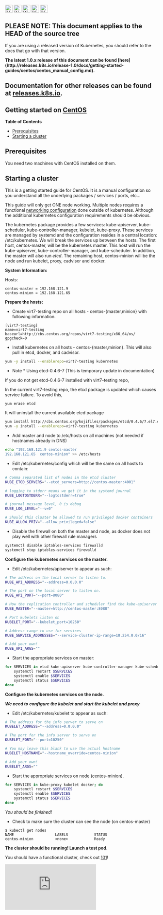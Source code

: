 <!-- BEGIN MUNGE: UNVERSIONED_WARNING -->

<!-- BEGIN STRIP_FOR_RELEASE -->

<img src="http://kubernetes.io/img/warning.png" alt="WARNING"
     width="25" height="25">
<img src="http://kubernetes.io/img/warning.png" alt="WARNING"
     width="25" height="25">
<img src="http://kubernetes.io/img/warning.png" alt="WARNING"
     width="25" height="25">
<img src="http://kubernetes.io/img/warning.png" alt="WARNING"
     width="25" height="25">
<img src="http://kubernetes.io/img/warning.png" alt="WARNING"
     width="25" height="25">

<h2>PLEASE NOTE: This document applies to the HEAD of the source tree</h2>

If you are using a released version of Kubernetes, you should
refer to the docs that go with that version.

<strong>
The latest 1.0.x release of this document can be found
[here](http://releases.k8s.io/release-1.0/docs/getting-started-guides/centos/centos_manual_config.md).

Documentation for other releases can be found at
[releases.k8s.io](http://releases.k8s.io).
</strong>
--

<!-- END STRIP_FOR_RELEASE -->

<!-- END MUNGE: UNVERSIONED_WARNING -->
Getting started on [CentOS](http://centos.org)
----------------------------------------------

**Table of Contents**

- [Prerequisites](#prerequisites)
- [Starting a cluster](#starting-a-cluster)

## Prerequisites

You need two machines with CentOS installed on them.

## Starting a cluster

This is a getting started guide for CentOS.  It is a manual configuration so you understand all the underlying packages / services / ports, etc...

This guide will only get ONE node working.  Multiple nodes requires a functional [networking configuration](../../admin/networking.md) done outside of kubernetes.  Although the additional kubernetes configuration requirements should be obvious.

The kubernetes package provides a few services: kube-apiserver, kube-scheduler, kube-controller-manager, kubelet, kube-proxy.  These services are managed by systemd and the configuration resides in a central location: /etc/kubernetes. We will break the services up between the hosts.  The first host, centos-master, will be the kubernetes master.  This host will run the kube-apiserver, kube-controller-manager, and kube-scheduler.  In addition, the master will also run _etcd_.  The remaining host, centos-minion will be the node and run kubelet, proxy, cadvisor and docker.

**System Information:**

Hosts:

```
centos-master = 192.168.121.9
centos-minion = 192.168.121.65
```

**Prepare the hosts:**
    
* Create virt7-testing repo on all hosts - centos-{master,minion} with following information.

```
[virt7-testing]
name=virt7-testing
baseurl=http://cbs.centos.org/repos/virt7-testing/x86_64/os/
gpgcheck=0
```

* Install kubernetes on all hosts - centos-{master,minion}.  This will also pull in etcd, docker, and cadvisor.

```sh
yum -y install --enablerepo=virt7-testing kubernetes
```

* Note * Using etcd-0.4.6-7 (This is temporary update in documentation)

If you do not get etcd-0.4.6-7 installed with virt7-testing repo,

In the current virt7-testing repo, the etcd package is updated which causes service failure. To avoid this,

```sh
yum erase etcd
```

It will uninstall the current available etcd package

```sh
yum install http://cbs.centos.org/kojifiles/packages/etcd/0.4.6/7.el7.centos/x86_64/etcd-0.4.6-7.el7.centos.x86_64.rpm
yum -y install --enablerepo=virt7-testing kubernetes
```

* Add master and node to /etc/hosts on all machines (not needed if hostnames already in DNS)

```sh
echo "192.168.121.9	centos-master
192.168.121.65	centos-minion" >> /etc/hosts
```

* Edit /etc/kubernetes/config which will be the same on all hosts to contain:

```sh
# Comma separated list of nodes in the etcd cluster
KUBE_ETCD_SERVERS="--etcd_servers=http://centos-master:4001"

# logging to stderr means we get it in the systemd journal
KUBE_LOGTOSTDERR="--logtostderr=true"

# journal message level, 0 is debug
KUBE_LOG_LEVEL="--v=0"

# Should this cluster be allowed to run privileged docker containers
KUBE_ALLOW_PRIV="--allow_privileged=false"
```

* Disable the firewall on both the master and node, as docker does not play well with other firewall rule managers

```sh
systemctl disable iptables-services firewalld
systemctl stop iptables-services firewalld
```

**Configure the kubernetes services on the master.**

* Edit /etc/kubernetes/apiserver to appear as such:

```sh
# The address on the local server to listen to.
KUBE_API_ADDRESS="--address=0.0.0.0"

# The port on the local server to listen on.
KUBE_API_PORT="--port=8080"

# How the replication controller and scheduler find the kube-apiserver
KUBE_MASTER="--master=http://centos-master:8080"

# Port kubelets listen on
KUBELET_PORT="--kubelet_port=10250"

# Address range to use for services
KUBE_SERVICE_ADDRESSES="--service-cluster-ip-range=10.254.0.0/16"

# Add your own!
KUBE_API_ARGS=""
```

* Start the appropriate services on master:

```sh
for SERVICES in etcd kube-apiserver kube-controller-manager kube-scheduler; do 
	systemctl restart $SERVICES
	systemctl enable $SERVICES
	systemctl status $SERVICES 
done
```

**Configure the kubernetes services on the node.**

***We need to configure the kubelet and start the kubelet and proxy***

* Edit /etc/kubernetes/kubelet to appear as such:

```sh
# The address for the info server to serve on
KUBELET_ADDRESS="--address=0.0.0.0"

# The port for the info server to serve on
KUBELET_PORT="--port=10250"

# You may leave this blank to use the actual hostname
KUBELET_HOSTNAME="--hostname_override=centos-minion"

# Add your own!
KUBELET_ARGS=""
```       

* Start the appropriate services on node (centos-minion).

```sh
for SERVICES in kube-proxy kubelet docker; do 
    systemctl restart $SERVICES
    systemctl enable $SERVICES
    systemctl status $SERVICES 
done
```

*You should be finished!*

* Check to make sure the cluster can see the node (on centos-master)

```console
$ kubectl get nodes
NAME                   LABELS            STATUS
centos-minion          <none>            Ready
```

**The cluster should be running! Launch a test pod.**

You should have a functional cluster, check out [101](../../../docs/user-guide/walkthrough/README.md)!


<!-- BEGIN MUNGE: GENERATED_ANALYTICS -->
[![Analytics](https://kubernetes-site.appspot.com/UA-36037335-10/GitHub/docs/getting-started-guides/centos/centos_manual_config.md?pixel)]()
<!-- END MUNGE: GENERATED_ANALYTICS -->
